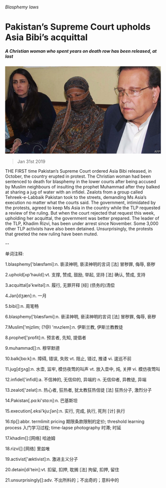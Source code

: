 ###### Blasphemy laws

# Pakistan’s Supreme Court upholds Asia Bibi’s acquittal 

##### A Christian woman who spent years on death row has been released, at last 

![image](images/20190202_asp505.jpg) 

> Jan 31st 2019 

THE FIRST time Pakistan’s Supreme Court ordered Asia Bibi released, in October, the country erupted in protest. The Christian woman had been sentenced to death for blasphemy in the lower courts after being accused by Muslim neighbours of insulting the prophet Muhammad after they balked at sharing a jug of water with an infidel. Zealots from a group called Tehreek-e-Labbaik Pakistan took to the streets, demanding Ms Asia’s execution no matter what the courts said. The government, intimidated by the protests, agreed to keep Ms Asia in the country while the TLP requested a review of the ruling. But when the court rejected that request this week, upholding her acquittal, the government was better prepared. The leader of the TLP, Khadim Rizvi, has been under arrest since November. Some 3,000 other TLP activists have also been detained. Unsurprisingly, the protests that greeted the new ruling have been muted. 

-- 

 单词注释:

1.blasphemy['blæsfәmi]:n. 亵渎神明, 亵渎神明的言词 [法] 冒秽罪, 侮辱, 亵秽 

2.uphold[ʌp'hәuld]:vt. 支撑, 赞成, 鼓励, 举起, 坚持 [法] 确认, 赞成, 支持 

3.acquittal[ә'kwitәl]:n. 履行, 无罪开释 [经] (债务的)清偿 

4.Jan[dʒæn]:n. 一月 

5.bibi[]:n. 周笔畅 

6.blasphemy['blæsfәmi]:n. 亵渎神明, 亵渎神明的言词 [法] 冒秽罪, 侮辱, 亵秽 

7.Muslim['mjzlim; (?@) 'mʌzlem]:n. 伊斯兰教, 伊斯兰教教徒 

8.prophet['prɒfit]:n. 预言者, 先知, 提倡者 

9.muhammad[]:n. 穆罕默德 

10.balk[bɒ:k]:n. 障碍, 错误, 失败 vt. 阻止, 错过, 推诿 vi. 逡巡不前 

11.jug[dʒʌg]:n. 水壶, 监牢, 模仿夜莺的叫声 vt. 放入壶中, 炖, 关押 vi. 模仿夜莺叫 

12.infidel['infidl]:a. 不信神的, 无信仰的, 异端的 n. 无信仰者, 异教徒, 异端 

13.zealot['zelәt]:n. 热心者, 狂热者, 犹太教狂热信徒 [法] 狂热分子, 激烈分子 

14.Pakistan[.pɑ:ki'stɑ:n]:n. 巴基斯坦 

15.execution[.eksi'kju:ʃәn]:n. 实行, 完成, 执行, 死刑 [计] 执行 

16.tlp[]:abbr. termlimit pricing 期限条款限制的定价; threshold learning process 入门学习过程; time-lapse photography 时滞; 时延 

17.khadim[]:[网络] 哈迪姆 

18.rizvi[]:[网络] 里兹唯 

19.activist['æktivist]:n. 激进主义分子 

20.detain[di'tein]:vt. 扣留, 扣押, 耽搁 [法] 拘留, 扣押, 留住 

21.unsurprisingly[]:adv. 不出所料的；不出奇的；意料中的 

